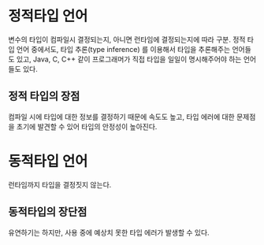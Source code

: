 # 정적타입 언어
변수의 타입이 컴파일시 결정되는지, 아니면 런타임에 결정되는지에 따라 구분. 정적 타입 언어 중에서도, 타입 추론(type inference) 를 이용해서 타입을 추론해주는 언어들도 있고, Java, C, C++ 같이 프로그래머가 직접 타입을 일일이 명시해주어야 하는 언어들도 있다. 

## 정적 타입의 장점
컴파일 시에 타입에 대한 정보를 결정하기 때문에 속도도 높고, 타입 에러에 대한 문제점을 초기에 발견할 수 있어 타입의 안정성이 높아진다. 

# 동적타입 언어
런타임까지 타입을 결정짓지 않는다. 

## 동적타입의 장단점
유연하기는 하지만, 사용 중에 예상치 못한 타입 에러가 발생할 수 있다.